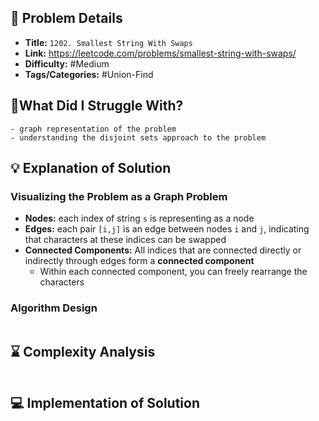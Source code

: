 ## 📝 Problem Details

- **Title:** `1202. Smallest String With Swaps`
- **Link:** https://leetcode.com/problems/smallest-string-with-swaps/
- **Difficulty:** #Medium 
- **Tags/Categories:** #Union-Find 

## 🤔What Did I Struggle With?

```
- graph representation of the problem 
- understanding the disjoint sets approach to the problem
```

## 💡 Explanation of Solution

### Visualizing the Problem as a Graph Problem
* **Nodes:** each index of string `s` is representing as a node 
* **Edges:** each pair `[i,j]` is an edge between nodes `i` and `j`, indicating that characters at these indices can be swapped 
* **Connected Components:** All indices that are connected directly or indirectly through edges form a **connected component**
	* Within each connected component, you can freely rearrange the characters

### Algorithm Design
```

```

## ⌛ Complexity Analysis

```

```

## 💻 Implementation of Solution

```cpp

```